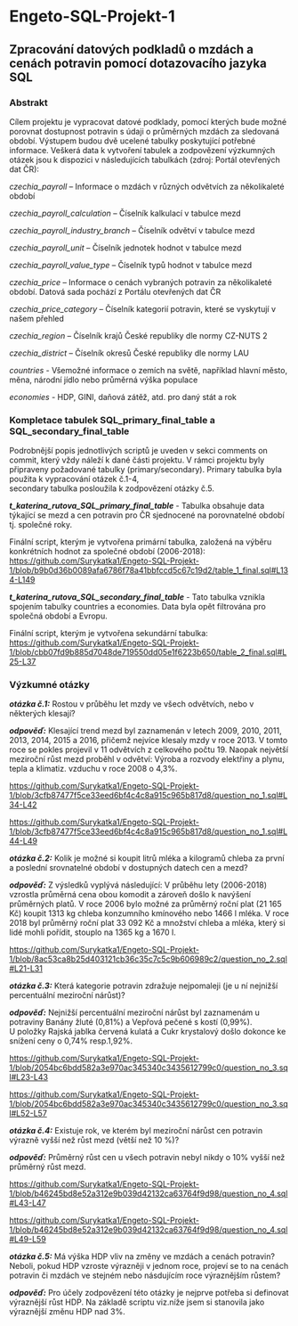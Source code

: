 # Engeto-SQL-Projekt-1
## **Zpracování datových podkladů o mzdách a cenách potravin pomocí dotazovacího jazyka SQL**
### **Abstrakt**
Cílem projektu je vypracovat datové podklady, pomocí kterých bude možné porovnat dostupnost potravin s údaji o průměrných mzdách za sledovaná období.
Výstupem budou dvě ucelené tabulky poskytující potřebné informace.
Veškerá data k vytvoření tabulek a zodpovězení výzkumných otázek jsou k dispozici v následujících tabulkách (zdroj: Portál otevřených dat ČR):

  *czechia_payroll* – Informace o mzdách v různých odvětvích za několikaleté období
  
  *czechia_payroll_calculation* – Číselník kalkulací v tabulce mezd
  
  *czechia_payroll_industry_branch* – Číselník odvětví v tabulce mezd
  
  *czechia_payroll_unit* – Číselník jednotek hodnot v tabulce mezd
  
  *czechia_payroll_value_type* – Číselník typů hodnot v tabulce mezd
  
  *czechia_price* – Informace o cenách vybraných potravin za několikaleté období. Datová sada pochází z Portálu otevřených dat ČR
  
  *czechia_price_category* – Číselník kategorií potravin, které se vyskytují v našem přehled
  
  *czechia_region* – Číselník krajů České republiky dle normy CZ-NUTS 2
  
  *czechia_district* – Číselník okresů České republiky dle normy LAU
  
  *countries* - Všemožné informace o zemích na světě, například hlavní město, měna, národní jídlo nebo průměrná výška populace
  
  *economies* - HDP, GINI, daňová zátěž, atd. pro daný stát a rok


  ### **Kompletace tabulek SQL_primary_final_table a SQL_secondary_final_table**
  Podrobnější popis jednotlivých scriptů je uveden v sekci comments on commit, který vždy náleží k dané části projektu.
  V rámci projektu byly připraveny požadované tabulky (primary/secondary). Primary tabulka byla použita k vypracování otázek č.1-4,    
  secondary tabulka posloužila k zodpovězení otázky č.5.
  
   ***t_katerina_rutova_SQL_primary_final_table*** - Tabulka obsahuje data týkající se mezd a cen potravin pro ČR sjednocené na porovnatelné období tj. společné roky.

   Finální script, kterým je vytvořena primární tabulka, založená na výběru konkrétních hodnot za společné období (2006-2018):
   https://github.com/Surykatka1/Engeto-SQL-Projekt-1/blob/b9b0d36b0089afa6786f78a41bbfccd5c67c19d2/table_1_final.sql#L134-L149

   ***t_katerina_rutova_SQL_secondary_final_table*** - Tato tabulka vznikla spojením tabulky countries a economies. Data byla opět filtrována    pro společná období a Evropu. 

   Finální script, kterým je vytvořena sekundární tabulka:
   https://github.com/Surykatka1/Engeto-SQL-Projekt-1/blob/cbb07fd9b885d7048de719550dd05e1f6223b650/table_2_final.sql#L25-L37

   ### **Výzkumné otázky**
   ***otázka č.1:*** Rostou v průběhu let mzdy ve všech odvětvích, nebo v některých klesají?
   
   ***odpověď:*** Klesající trend mezd byl zaznamenán v letech 2009, 2010, 2011, 2013, 2014, 2015 a 2016, přičemž nejvíce klesaly mzdy v roce 2013. V tomto roce se pokles projevil v 11 odvětvích z celkového počtu 19. Naopak největší meziroční růst mezd proběhl v odvětví: Výroba a rozvody elektřiny a plynu, tepla a klimatiz. vzduchu v roce 2008 o 4,3%.
    
   https://github.com/Surykatka1/Engeto-SQL-Projekt-1/blob/3cfb87477f5ce33eed6bf4c4c8a915c965b817d8/question_no_1.sql#L34-L42
   
   https://github.com/Surykatka1/Engeto-SQL-Projekt-1/blob/3cfb87477f5ce33eed6bf4c4c8a915c965b817d8/question_no_1.sql#L44-L49
   
   
 ***otázka č.2:*** Kolik je možné si koupit litrů mléka a kilogramů chleba za první a poslední srovnatelné období v dostupných datech cen a mezd?

 ***odpověď:*** Z výsledků vyplývá následující: V průběhu lety (2006-2018) vzrostla průměrná cena obou komodit a zároveň došlo k navýšení průměrných platů.
 V roce 2006 bylo možné za průměrný roční plat (21 165 Kč) koupit 1313 kg chleba konzumního kmínového nebo 1466 l mléka.
 V roce 2018 byl průměrný roční plat 33 092 Kč a množství chleba a mléka, který si lidé mohli pořídit, stouplo na 1365 kg a 1670 l.

 https://github.com/Surykatka1/Engeto-SQL-Projekt-1/blob/8ac53ca8b25d403121cb36c35c7c5c9b606989c2/question_no_2.sql#L21-L31

 ***otázka č.3:*** Která kategorie potravin zdražuje nejpomaleji (je u ní nejnižší percentuální meziroční nárůst)?

 ***odpověď:*** Nejnižší percentuální meziroční nárůst byl zaznamenám u potraviny Banány žluté (0,81%) a Vepřová pečené s kostí (0,99%). <br>
 U položky Rajská jablka červená kulatá a Cukr krystalový došlo dokonce ke snížení ceny o 0,74% resp.1,92%.

 https://github.com/Surykatka1/Engeto-SQL-Projekt-1/blob/2054bc6bdd582a3e970ac345340c3435612799c0/question_no_3.sql#L23-L43

 https://github.com/Surykatka1/Engeto-SQL-Projekt-1/blob/2054bc6bdd582a3e970ac345340c3435612799c0/question_no_3.sql#L52-L57

 ***otázka č.4:*** Existuje rok, ve kterém byl meziroční nárůst cen potravin výrazně vyšší než růst mezd (větší než 10 %)?

 ***odpověď:*** Průměrný růst cen u všech potravin nebyl nikdy o 10% vyšší než průměrný růst mezd.

 https://github.com/Surykatka1/Engeto-SQL-Projekt-1/blob/b46245bd8e52a312e9b039d42132ca63764f9d98/question_no_4.sql#L43-L47

 https://github.com/Surykatka1/Engeto-SQL-Projekt-1/blob/b46245bd8e52a312e9b039d42132ca63764f9d98/question_no_4.sql#L49-L59

 ***otázka č.5:*** Má výška HDP vliv na změny ve mzdách a cenách potravin? Neboli, pokud HDP vzroste výrazněji v jednom roce, projeví se to na cenách potravin či mzdách ve stejném nebo násdujícím roce výraznějším růstem?

 ***odpověď:*** Pro účely zodpovězení této otázky je nejprve potřeba si definovat výraznější růst HDP. Na základě scriptu viz.níže jsem si stanovila jako výraznější změnu HDP nad 3%.<br>
 
 


